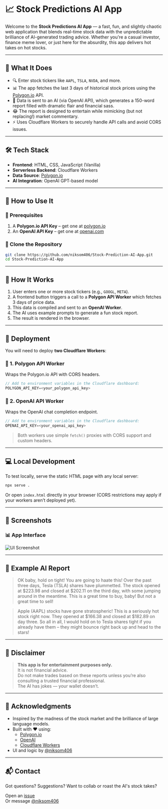 
# 📈 Stock Predictions AI App

Welcome to the **Stock Predictions AI App** — a fast, fun, and slightly chaotic web application that blends real-time stock data with the unpredictable brilliance of AI-generated trading advice. Whether you're a casual investor, finance meme lover, or just here for the absurdity, this app delivers hot takes on hot stocks.

---

## 🎯 What It Does

- 🔍 Enter stock tickers like `AAPL`, `TSLA`, `NVDA`, and more.
- 📊 The app fetches the last 3 days of historical stock prices using the [Polygon.io](https://polygon.io/) API.
- 🧠 Data is sent to an AI (via OpenAI API), which generates a 150-word report filled with dramatic flair and financial sass.
- 😂 The report is designed to entertain while mimicking (but not replacing!) market commentary.
- ⚡ Uses Cloudflare Workers to securely handle API calls and avoid CORS issues.

---

## 🛠️ Tech Stack

- **Frontend**: HTML, CSS, JavaScript (Vanilla)
- **Serverless Backend**: Cloudflare Workers
- **Data Source**: [Polygon.io](https://polygon.io/)
- **AI Integration**: OpenAI GPT-based model

---

## 🚀 How to Use It

### 🔧 Prerequisites

1. A **Polygon.io API Key** – get one at [polygon.io](https://polygon.io/)
2. An **OpenAI API Key** – get one at [openai.com](https://platform.openai.com/)

### 🔨 Clone the Repository

```bash
git clone https://github.com/niksom406/Stock-Prediction-AI-App.git
cd Stock-Prediction-AI-App
```

---

## 🧠 How It Works

1. User enters one or more stock tickers (e.g., `GOOGL`, `META`).
2. A frontend button triggers a call to a **Polygon API Worker** which fetches 3 days of price data.
3. This data is compiled and sent to an **OpenAI Worker**.
4. The AI uses example prompts to generate a fun stock report.
5. The result is rendered in the browser.

---

## 🧪 Deployment

You will need to deploy **two Cloudflare Workers**:

### 🔹 1. Polygon API Worker

Wraps the Polygon.io API with CORS headers.

```js
// Add to environment variables in the Cloudflare dashboard:
POLYGON_API_KEY=<your_polygon_api_key>
```

### 🔹 2. OpenAI API Worker

Wraps the OpenAI chat completion endpoint.

```js
// Add to environment variables in the Cloudflare dashboard:
OPENAI_API_KEY=<your_openai_api_key>
```

> Both workers use simple `fetch()` proxies with CORS support and custom headers.

---

## 💻 Local Development

To test locally, serve the static HTML page with any local server:

```bash
npx serve .
```

Or open `index.html` directly in your browser (CORS restrictions may apply if your workers aren’t deployed yet).

---

## 📸 Screenshots

### 📊 App Interface
![UI Screenshot](./app_interface.png)

---

## 💬 Example AI Report

> OK baby, hold on tight! You are going to haate this! Over the past three days, Tesla (TSLA) shares have plummetted. The stock opened at $223.98 and closed at $202.11 on the third day, with some jumping around in the meantime. This is a great time to buy, baby! But not a great time to sell!

> Apple (AAPL) stocks have gone stratospheric! This is a seriously hot stock right now. They opened at $166.38 and closed at $182.89 on day three. So all in all, I would hold on to Tesla shares tight if you already have them – they might bounce right back up and head to the stars!

---

## 🤯 Disclaimer

> **This app is for entertainment purposes only.**  
> It is not financial advice.  
> Do not make trades based on these reports unless you’re also consulting a trusted financial professional.  
> The AI has jokes — your wallet doesn’t.

---

## 🙌 Acknowledgments

- Inspired by the madness of the stock market and the brilliance of large language models.
- Built with ❤️ using:
  - [Polygon.io](https://polygon.io/)
  - [OpenAI](https://openai.com/)
  - [Cloudflare Workers](https://developers.cloudflare.com/workers/)
- UI and logic by [@niksom406](https://github.com/niksom406)

---

## 📬 Contact

Got questions? Suggestions? Want to collab or roast the AI's stock takes?

Open an [issue](https://github.com/niksom406/Stock-Prediction-AI-App/issues)  
Or message [@niksom406](https://github.com/niksom406)
